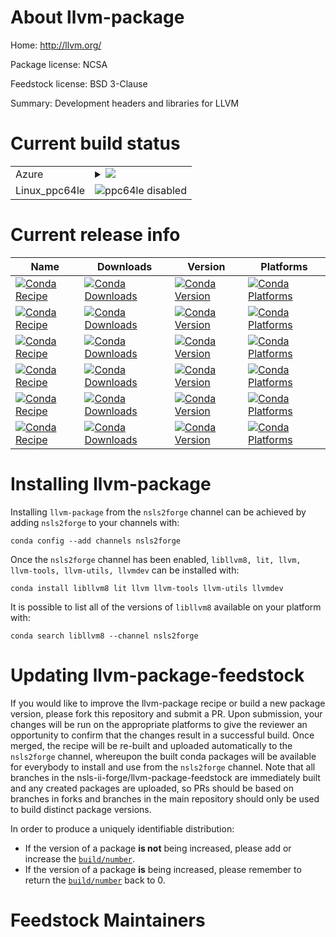 About llvm-package
==================

Home: http://llvm.org/

Package license: NCSA

Feedstock license: BSD 3-Clause

Summary: Development headers and libraries for LLVM



Current build status
====================


<table>
    
  <tr>
    <td>Azure</td>
    <td>
      <details>
        <summary>
          <a href="https://dev.azure.com/nsls2forge/nsls2forge/_build/latest?definitionId=69&branchName=master">
            <img src="https://dev.azure.com/nsls2forge/nsls2forge/_apis/build/status/llvm-package-feedstock?branchName=master">
          </a>
        </summary>
        <table>
          <thead><tr><th>Variant</th><th>Status</th></tr></thead>
          <tbody><tr>
              <td>linux</td>
              <td>
                <a href="https://dev.azure.com/nsls2forge/nsls2forge/_build/latest?definitionId=69&branchName=master">
                  <img src="https://dev.azure.com/nsls2forge/nsls2forge/_apis/build/status/llvm-package-feedstock?branchName=master&jobName=linux&configuration=linux_" alt="variant">
                </a>
              </td>
            </tr><tr>
              <td>osx</td>
              <td>
                <a href="https://dev.azure.com/nsls2forge/nsls2forge/_build/latest?definitionId=69&branchName=master">
                  <img src="https://dev.azure.com/nsls2forge/nsls2forge/_apis/build/status/llvm-package-feedstock?branchName=master&jobName=osx&configuration=osx_" alt="variant">
                </a>
              </td>
            </tr><tr>
              <td>win_cxx_compilervs2015vc14</td>
              <td>
                <a href="https://dev.azure.com/nsls2forge/nsls2forge/_build/latest?definitionId=69&branchName=master">
                  <img src="https://dev.azure.com/nsls2forge/nsls2forge/_apis/build/status/llvm-package-feedstock?branchName=master&jobName=win&configuration=win_cxx_compilervs2015vc14" alt="variant">
                </a>
              </td>
            </tr>
          </tbody>
        </table>
      </details>
    </td>
  </tr>
  <tr>
    <td>Linux_ppc64le</td>
    <td>
      <img src="https://img.shields.io/badge/ppc64le-disabled-lightgrey.svg" alt="ppc64le disabled">
    </td>
  </tr>
</table>

Current release info
====================

| Name | Downloads | Version | Platforms |
| --- | --- | --- | --- |
| [![Conda Recipe](https://img.shields.io/badge/recipe-libllvm8-green.svg)](https://anaconda.org/nsls2forge/libllvm8) | [![Conda Downloads](https://img.shields.io/conda/dn/nsls2forge/libllvm8.svg)](https://anaconda.org/nsls2forge/libllvm8) | [![Conda Version](https://img.shields.io/conda/vn/nsls2forge/libllvm8.svg)](https://anaconda.org/nsls2forge/libllvm8) | [![Conda Platforms](https://img.shields.io/conda/pn/nsls2forge/libllvm8.svg)](https://anaconda.org/nsls2forge/libllvm8) |
| [![Conda Recipe](https://img.shields.io/badge/recipe-lit-green.svg)](https://anaconda.org/nsls2forge/lit) | [![Conda Downloads](https://img.shields.io/conda/dn/nsls2forge/lit.svg)](https://anaconda.org/nsls2forge/lit) | [![Conda Version](https://img.shields.io/conda/vn/nsls2forge/lit.svg)](https://anaconda.org/nsls2forge/lit) | [![Conda Platforms](https://img.shields.io/conda/pn/nsls2forge/lit.svg)](https://anaconda.org/nsls2forge/lit) |
| [![Conda Recipe](https://img.shields.io/badge/recipe-llvm-green.svg)](https://anaconda.org/nsls2forge/llvm) | [![Conda Downloads](https://img.shields.io/conda/dn/nsls2forge/llvm.svg)](https://anaconda.org/nsls2forge/llvm) | [![Conda Version](https://img.shields.io/conda/vn/nsls2forge/llvm.svg)](https://anaconda.org/nsls2forge/llvm) | [![Conda Platforms](https://img.shields.io/conda/pn/nsls2forge/llvm.svg)](https://anaconda.org/nsls2forge/llvm) |
| [![Conda Recipe](https://img.shields.io/badge/recipe-llvm--tools-green.svg)](https://anaconda.org/nsls2forge/llvm-tools) | [![Conda Downloads](https://img.shields.io/conda/dn/nsls2forge/llvm-tools.svg)](https://anaconda.org/nsls2forge/llvm-tools) | [![Conda Version](https://img.shields.io/conda/vn/nsls2forge/llvm-tools.svg)](https://anaconda.org/nsls2forge/llvm-tools) | [![Conda Platforms](https://img.shields.io/conda/pn/nsls2forge/llvm-tools.svg)](https://anaconda.org/nsls2forge/llvm-tools) |
| [![Conda Recipe](https://img.shields.io/badge/recipe-llvm--utils-green.svg)](https://anaconda.org/nsls2forge/llvm-utils) | [![Conda Downloads](https://img.shields.io/conda/dn/nsls2forge/llvm-utils.svg)](https://anaconda.org/nsls2forge/llvm-utils) | [![Conda Version](https://img.shields.io/conda/vn/nsls2forge/llvm-utils.svg)](https://anaconda.org/nsls2forge/llvm-utils) | [![Conda Platforms](https://img.shields.io/conda/pn/nsls2forge/llvm-utils.svg)](https://anaconda.org/nsls2forge/llvm-utils) |
| [![Conda Recipe](https://img.shields.io/badge/recipe-llvmdev-green.svg)](https://anaconda.org/nsls2forge/llvmdev) | [![Conda Downloads](https://img.shields.io/conda/dn/nsls2forge/llvmdev.svg)](https://anaconda.org/nsls2forge/llvmdev) | [![Conda Version](https://img.shields.io/conda/vn/nsls2forge/llvmdev.svg)](https://anaconda.org/nsls2forge/llvmdev) | [![Conda Platforms](https://img.shields.io/conda/pn/nsls2forge/llvmdev.svg)](https://anaconda.org/nsls2forge/llvmdev) |

Installing llvm-package
=======================

Installing `llvm-package` from the `nsls2forge` channel can be achieved by adding `nsls2forge` to your channels with:

```
conda config --add channels nsls2forge
```

Once the `nsls2forge` channel has been enabled, `libllvm8, lit, llvm, llvm-tools, llvm-utils, llvmdev` can be installed with:

```
conda install libllvm8 lit llvm llvm-tools llvm-utils llvmdev
```

It is possible to list all of the versions of `libllvm8` available on your platform with:

```
conda search libllvm8 --channel nsls2forge
```




Updating llvm-package-feedstock
===============================

If you would like to improve the llvm-package recipe or build a new
package version, please fork this repository and submit a PR. Upon submission,
your changes will be run on the appropriate platforms to give the reviewer an
opportunity to confirm that the changes result in a successful build. Once
merged, the recipe will be re-built and uploaded automatically to the
`nsls2forge` channel, whereupon the built conda packages will be available for
everybody to install and use from the `nsls2forge` channel.
Note that all branches in the nsls-ii-forge/llvm-package-feedstock are
immediately built and any created packages are uploaded, so PRs should be based
on branches in forks and branches in the main repository should only be used to
build distinct package versions.

In order to produce a uniquely identifiable distribution:
 * If the version of a package **is not** being increased, please add or increase
   the [``build/number``](https://conda.io/docs/user-guide/tasks/build-packages/define-metadata.html#build-number-and-string).
 * If the version of a package **is** being increased, please remember to return
   the [``build/number``](https://conda.io/docs/user-guide/tasks/build-packages/define-metadata.html#build-number-and-string)
   back to 0.

Feedstock Maintainers
=====================


